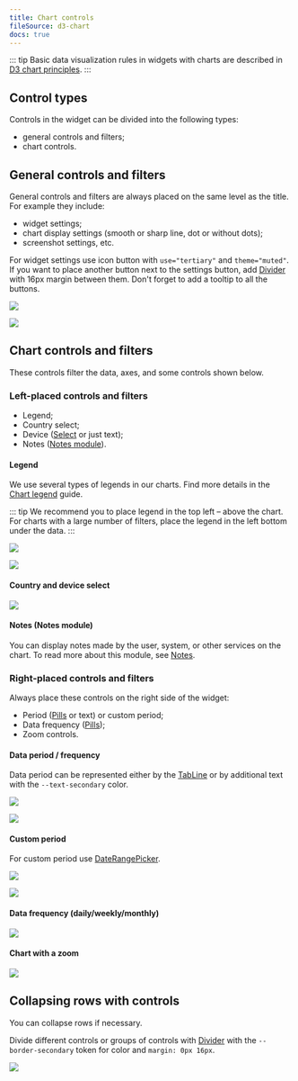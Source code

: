 ```yaml
---
title: Chart controls
fileSource: d3-chart
docs: true
---
```


::: tip
Basic data visualization rules in widgets with charts are described in [D3 chart principles](/data-display/d3-chart/d3-chart).
:::

## Control types

Controls in the widget can be divided into the following types:

- general controls and filters;
- chart controls.

## General controls and filters

General controls and filters are always placed on the same level as the title. For example they include:

- widget settings;
- chart display settings (smooth or sharp line, dot or without dots);
- screenshot settings, etc.

For widget settings use icon button with `use="tertiary"` and `theme="muted"`. If you want to place another button next to the settings button, add [Divider](/components/divider/divider) with 16px margin between them. Don't forget to add a tooltip to all the buttons.

![](static/settings.png)

![](static/settings-on.png)

## Chart controls and filters

These controls filter the data, axes, and some controls shown below.

### Left-placed controls and filters

- Legend;
- Country select;
- Device ([Select](/components/select/select) or just text);
- Notes ([Notes module](/data-display/notes/notes)).

#### Legend

We use several types of legends in our charts. Find more details in the [Chart legend](/data-display/chart-legend/chart-legend) guide.

::: tip
We recommend you to place legend in the top left – above the chart. For charts with a large number of filters, place the legend in the left bottom under the data.
:::

![](static/legend-top.png)

![](static/legend-bottom.png)

#### Country and device select

![](static/select.png)

#### Notes (Notes module)

You can display notes made by the user, system, or other services on the chart. To read more about this module, see [Notes](/data-display/notes/notes).

### Right-placed controls and filters

Always place these controls on the right side of the widget:

- Period ([Pills](/components/pills/pills) or text) or custom period;
- Data frequency ([Pills](/components/pills/pills));
- Zoom controls.

#### Data period / frequency

Data period can be represented either by the [TabLine](/components/tab-line/tab-line) or by additional text with the `--text-secondary` color.

![](static/period-1.png)

![](static/period-2.png)

#### Custom period

For custom period use [DateRangePicker](/components/date-picker/date-picker#a3d75b).

![](static/period-custom.png)

![](static/custom.png)

#### Data frequency (daily/weekly/monthly)

![](static/period-1.png)

#### Chart with a zoom

![](static/zoom.png)

## Collapsing rows with controls

You can collapse rows if necessary.

Divide different controls or groups of controls with [Divider](/components/divider/divider) with the `--border-secondary` token for color and `margin: 0px 16px`.

![](static/widget-yes-no.png)

